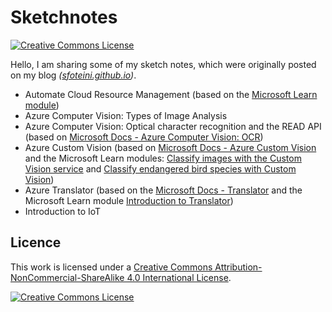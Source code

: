 # Sketchnotes

<a rel="license" href="http://creativecommons.org/licenses/by-nc-sa/4.0/"><img alt="Creative Commons License" src="https://img.shields.io/badge/Licence-CC%20BY--NC--SA%204.0-lightgrey"/></a>

Hello, I am sharing some of my sketch notes, which were originally posted on my blog *([sfoteini.github.io](https://sfoteini.github.io/))*.

* Automate Cloud Resource Management (based on the [Microsoft Learn module](https://aka.ms/CMUAutomateCloud))
* Azure Computer Vision: Types of Image Analysis
* Azure Computer Vision: Optical character recognition and the READ API (based on [Microsoft Docs - Azure Computer Vision: OCR](https://docs.microsoft.com/en-us/azure/cognitive-services/computer-vision/overview-ocr))
* Azure Custom Vision (based on [Microsoft Docs - Azure Custom Vision](https://docs.microsoft.com/en-us/azure/cognitive-services/custom-vision-service/overview) and the Microsoft Learn modules: [Classify images with the Custom Vision service](https://docs.microsoft.com/el-gr/learn/modules/classify-images-custom-vision/) and [Classify endangered bird species with Custom Vision](https://docs.microsoft.com/el-gr/learn/modules/cv-classify-bird-species/))
* Azure Translator (based on the [Microsoft Docs - Translator](https://docs.microsoft.com/en-us/azure/cognitive-services/translator/) and the Microsoft Learn module [Introduction to Translator](https://docs.microsoft.com/learn/modules/intro-to-translator/))
* Introduction to IoT


## Licence

This work is licensed under a <a rel="license" href="http://creativecommons.org/licenses/by-nc-sa/4.0/">Creative Commons Attribution-NonCommercial-ShareAlike 4.0 International License</a>.

<a rel="license" href="http://creativecommons.org/licenses/by-nc-sa/4.0/"><img alt="Creative Commons License" style="border-width:0" src="https://i.creativecommons.org/l/by-nc-sa/4.0/88x31.png" /></a>
